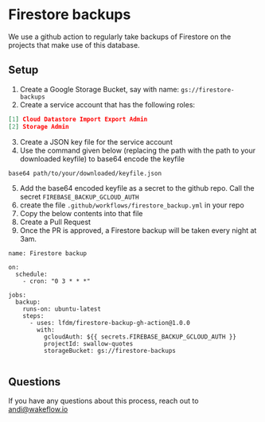 # Firestore backups

We use a github action to regularly take backups of Firestore on the projects that make use of this database.

## Setup
1. Create a Google Storage Bucket, say with name: `gs://firestore-backups`
2. Create a service account that has the following roles:
```json
[1] Cloud Datastore Import Export Admin
[2] Storage Admin
```
3. Create a JSON key file for the service account
4. Use the command given below (replacing the path with the path to your downloaded keyfile) to base64 encode the keyfile
```
base64 path/to/your/downloaded/keyfile.json
```
5. Add the base64 encoded keyfile as a secret to the github repo. Call the secret `FIREBASE_BACKUP_GCLOUD_AUTH`
6. create the file `.github/workflows/firestore_backup.yml` in your repo
7. Copy the below contents into that file
8. Create a Pull Request
9. Once the PR is approved, a Firestore backup will be taken every night at 3am.

```
name: Firestore backup

on:
  schedule:
    - cron: "0 3 * * *"

jobs:
  backup:
    runs-on: ubuntu-latest
    steps:
      - uses: lfdm/firestore-backup-gh-action@1.0.0
        with:
          gcloudAuth: ${{ secrets.FIREBASE_BACKUP_GCLOUD_AUTH }}
          projectId: swallow-quotes
          storageBucket: gs://firestore-backups


```

## Questions
If you have any questions about this process, reach out to andi@wakeflow.io

